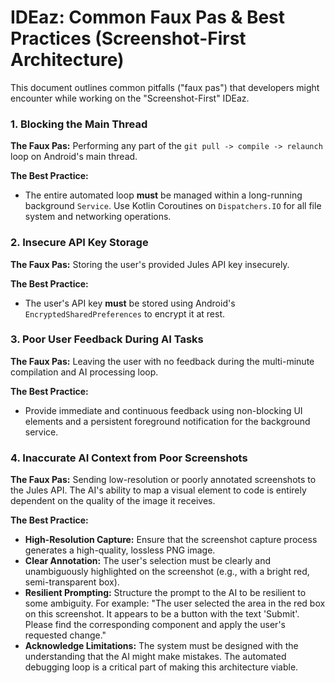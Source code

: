 # IDEaz: Common Faux Pas & Best Practices (Screenshot-First Architecture)

This document outlines common pitfalls ("faux pas") that developers might encounter while working on the "Screenshot-First" IDEaz.

### 1. Blocking the Main Thread
**The Faux Pas:** Performing any part of the `git pull -> compile -> relaunch` loop on Android's main thread.

**The Best Practice:**
-   The entire automated loop **must** be managed within a long-running background `Service`. Use Kotlin Coroutines on `Dispatchers.IO` for all file system and networking operations.

### 2. Insecure API Key Storage
**The Faux Pas:** Storing the user's provided Jules API key insecurely.

**The Best Practice:**
-   The user's API key **must** be stored using Android's `EncryptedSharedPreferences` to encrypt it at rest.

### 3. Poor User Feedback During AI Tasks
**The Faux Pas:** Leaving the user with no feedback during the multi-minute compilation and AI processing loop.

**The Best Practice:**
-   Provide immediate and continuous feedback using non-blocking UI elements and a persistent foreground notification for the background service.

### 4. Inaccurate AI Context from Poor Screenshots
**The Faux Pas:** Sending low-resolution or poorly annotated screenshots to the Jules API. The AI's ability to map a visual element to code is entirely dependent on the quality of the image it receives.

**The Best Practice:**
-   **High-Resolution Capture:** Ensure that the screenshot capture process generates a high-quality, lossless PNG image.
-   **Clear Annotation:** The user's selection must be clearly and unambiguously highlighted on the screenshot (e.g., with a bright red, semi-transparent box).
-   **Resilient Prompting:** Structure the prompt to the AI to be resilient to some ambiguity. For example: "The user selected the area in the red box on this screenshot. It appears to be a button with the text 'Submit'. Please find the corresponding component and apply the user's requested change."
-   **Acknowledge Limitations:** The system must be designed with the understanding that the AI might make mistakes. The automated debugging loop is a critical part of making this architecture viable.
